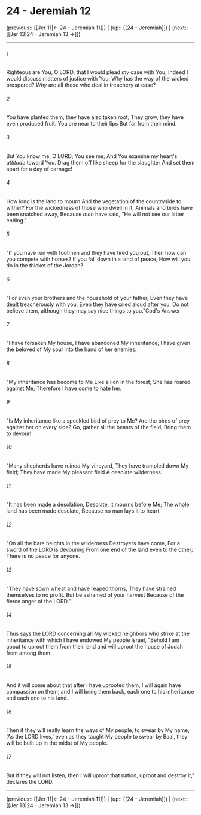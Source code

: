 # 24 - Jeremiah 12

(previous:: [[Jer 11|← 24 - Jeremiah 11]]) | (up:: [[24 - Jeremiah]]) | (next:: [[Jer 13|24 - Jeremiah 13 →]])

***


###### 1 
Righteous are You, O LORD, that I would plead _my_ case with You; Indeed I would discuss matters of justice with You: Why has the way of the wicked prospered? _Why_ are all those who deal in treachery at ease? 

###### 2 
You have planted them, they have also taken root; They grow, they have even produced fruit. You are near to their lips But far from their mind. 

###### 3 
But You know me, O LORD; You see me; And You examine my heart's _attitude_ toward You. Drag them off like sheep for the slaughter And set them apart for a day of carnage! 

###### 4 
How long is the land to mourn And the vegetation of the countryside to wither? For the wickedness of those who dwell in it, Animals and birds have been snatched away, Because _men_ have said, "He will not see our latter ending." 

###### 5 
"If you have run with footmen and they have tired you out, Then how can you compete with horses? If you fall down in a land of peace, How will you do in the thicket of the Jordan? 

###### 6 
"For even your brothers and the household of your father, Even they have dealt treacherously with you, Even they have cried aloud after you. Do not believe them, although they may say nice things to you."God's Answer 

###### 7 
"I have forsaken My house, I have abandoned My inheritance; I have given the beloved of My soul Into the hand of her enemies. 

###### 8 
"My inheritance has become to Me Like a lion in the forest; She has roared against Me; Therefore I have come to hate her. 

###### 9 
"Is My inheritance like a speckled bird of prey to Me? Are the birds of prey against her on every side? Go, gather all the beasts of the field, Bring them to devour! 

###### 10 
"Many shepherds have ruined My vineyard, They have trampled down My field; They have made My pleasant field A desolate wilderness. 

###### 11 
"It has been made a desolation, Desolate, it mourns before Me; The whole land has been made desolate, Because no man lays it to heart. 

###### 12 
"On all the bare heights in the wilderness Destroyers have come, For a sword of the LORD is devouring From one end of the land even to the other; There is no peace for anyone. 

###### 13 
"They have sown wheat and have reaped thorns, They have strained themselves to no profit. But be ashamed of your harvest Because of the fierce anger of the LORD." 

###### 14 
Thus says the LORD concerning all My wicked neighbors who strike at the inheritance with which I have endowed My people Israel, "Behold I am about to uproot them from their land and will uproot the house of Judah from among them. 

###### 15 
And it will come about that after I have uprooted them, I will again have compassion on them; and I will bring them back, each one to his inheritance and each one to his land. 

###### 16 
Then if they will really learn the ways of My people, to swear by My name, 'As the LORD lives,' even as they taught My people to swear by Baal, they will be built up in the midst of My people. 

###### 17 
But if they will not listen, then I will uproot that nation, uproot and destroy it," declares the LORD.

***

(previous:: [[Jer 11|← 24 - Jeremiah 11]]) | (up:: [[24 - Jeremiah]]) | (next:: [[Jer 13|24 - Jeremiah 13 →]])
